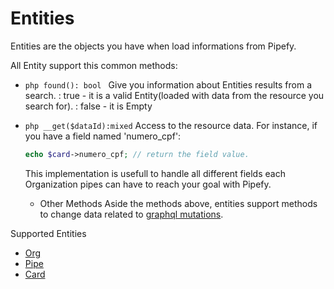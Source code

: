 # Entities

Entities are the objects you have when load informations from Pipefy.

All Entity support this common methods:

- ```php found(): bool ```
  Give you information about Entities results from a search. 
  : true - it is a valid Entity(loaded with data from the resource you search for).
  : false - it is Empty

- ```php __get($dataId):mixed```
  Access to the resource data. For instance, if you have a field named 'numero_cpf':

  ```php
  echo $card->numero_cpf; // return the field value.
  ```

  This implementation is usefull to handle all different fields each Organization pipes can have to reach your goal with Pipefy.

  - Other Methods
    Aside the methods above,  entities support methods to change data related to [graphql mutations](https://api-docs.pipefy.com/reference/mutations/overview/).

Supported Entities

- [Org](https://github.com/cliente-digital/pipefy/blob/main/doc/Entity/Org.md)
- [Pipe](https://github.com/cliente-digital/pipefy/blob/main/doc/Entity/Pipe.md)
- [Card](https://github.com/cliente-digital/pipefy/blob/main/doc/Entity/Card.md)

